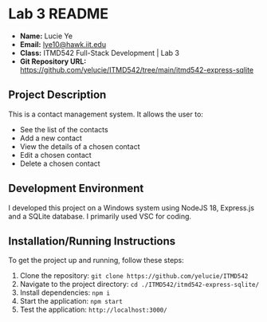# Lab 3 README

- **Name:** Lucie Ye
- **Email:** lye10@hawk.iit.edu
- **Class:** ITMD542 Full-Stack Development | Lab 3
- **Git Repository URL:** https://github.com/yelucie/ITMD542/tree/main/itmd542-express-sqlite

## Project Description
This is a contact management system. It allows the user to:
- See the list of the contacts
- Add a new contact
- View the details of a chosen contact
- Edit a chosen contact
- Delete a chosen contact

## Development Environment
I developed this project on a Windows system using NodeJS 18, Express.js and a SQLite database. I primarily used VSC for coding.

## Installation/Running Instructions
To get the project up and running, follow these steps:

1. Clone the repository: `git clone https://github.com/yelucie/ITMD542`
2. Navigate to the project directory: `cd ./ITMD542/itmd542-express-sqlite/`
3. Install dependencies: `npm i`
4. Start the application: `npm start`
5. Test the application: `http://localhost:3000/`